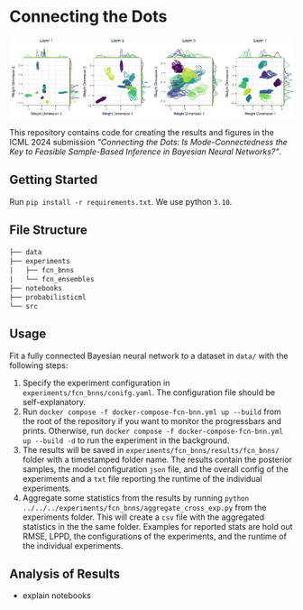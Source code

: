 # Connecting the Dots

![](fig.png)

This repository contains code for creating the results and figures in the ICML 2024 submission *"Connecting the Dots: Is Mode-Connectedness the Key to Feasible Sample-Based Inference in Bayesian Neural Networks?"*.

## Getting Started

Run `pip install -r requirements.txt`. We use python `3.10`.

## File Structure

```
├── data
├── experiments
|   ├── fcn_bnns
|   └── fcn_ensembles
├── notebooks
├── probabilisticml
└── src
```

## Usage

Fit a fully connected Bayesian neural network to a dataset in `data/` with the following steps:

1. Specify the experiment configuration in `experiments/fcn_bnns/conifg.yaml`. The configuration file should be self-explanatory.
2. Run `docker compose -f docker-compose-fcn-bnn.yml up --build` from the root of the repository if you want to monitor the progressbars and prints. Otherwise, run `docker compose -f docker-compose-fcn-bnn.yml up --build -d` to run the experiment in the background.
3. The results will be saved in `experiments/fcn_bnns/results/fcn_bnns/` folder with a timestamped folder name. The results contain the posterior samples, the model configuration `json` file, and the overall config of the experiments and a `txt` file reporting the runtime of the individual experiments.
4. Aggregate some statistics from the results by running `python ../../../experiments/fcn_bnns/aggregate_cross_exp.py` from the experiments folder. This will create a `csv` file with the aggregated statistics in the the same folder. Examples for reported stats are hold out RMSE, LPPD, the configurations of the experiments, and the runtime of the individual experiments.


## Analysis of Results

- explain notebooks
